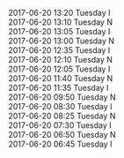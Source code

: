 2017-06-20 13:20 Tuesday  I  
2017-06-20 13:10 Tuesday  N  
2017-06-20 13:05 Tuesday  I  
2017-06-20 13:00 Tuesday  N  
2017-06-20 12:35 Tuesday  I  
2017-06-20 12:10 Tuesday  N  
2017-06-20 12:05 Tuesday  I  
2017-06-20 11:40 Tuesday  N  
2017-06-20 11:35 Tuesday  I  
2017-06-20 09:50 Tuesday  N  
2017-06-20 08:30 Tuesday  I  
2017-06-20 08:25 Tuesday  N  
2017-06-20 07:30 Tuesday  I  
2017-06-20 06:50 Tuesday  N  
2017-06-20 06:45 Tuesday  I  
